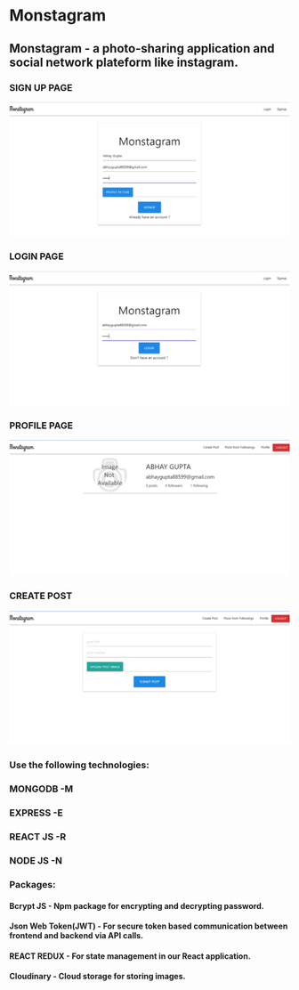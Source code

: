 # Monstagram
<h2>Monstagram - a photo-sharing application and social network plateform like instagram.</h2>
<h3>SIGN UP PAGE </h3>
  <img src = "Signup.png">
<h3>LOGIN PAGE</h3>
  <img src = "Login_page.png">
<h3>PROFILE PAGE</h3>
  <img src = "Profile_page.png">
<h3>CREATE POST</h3>
  <img src = "Createpost.png">
  

  <h3>Use the following technologies:</h3>
 <h3>MONGODB   -M</h3>
 <h3>EXPRESS      -E</h3>
 <h3>REACT JS     -R</h3>
 <h3>NODE JS      -N</h3>
 <h3>Packages:</h3>
 <h4>Bcrypt JS - Npm package for encrypting and decrypting password. </h4>
 <h4>Json Web Token(JWT) - For secure token based communication between frontend and backend via API calls. </h4>
 <h4>REACT REDUX - For state management in our React application. </h4>
 <h4>Cloudinary - Cloud storage for storing images.</h4>
